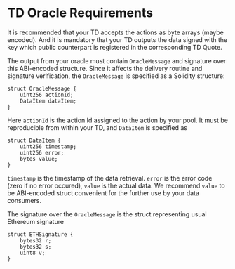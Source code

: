 # TD Oracle Requirements

It is recommended that your TD accepts the actions as byte arrays (maybe encoded). And it is mandatory that your TD
outputs the data signed with the key which public counterpart is registered in the corresponding TD Quote.

The output from your oracle must contain `OracleMessage` and signature over this ABI-encoded structure. Since it affects
the delivery routine and signature verification, the `OracleMessage` is specified as a Solidity structure:
```solidity
struct OracleMessage {
    uint256 actionId;
    DataItem dataItem;
}
```

Here `actionId` is the action Id assigned to the action by your pool. It must be reproducible from within your TD, and
`DataItem` is specified as

```solidity
struct DataItem {
    uint256 timestamp;
    uint256 error;
    bytes value;
}
```

`timestamp` is the timestamp of the data retrieval. `error` is the error code (zero if no error occured), `value` is the
actual data. We recommend `value` to be ABI-encoded struct convenient for the further use by your data consumers.

The signature over the `OracleMessage` is the struct representing usual Ethereum signature

```solidity
struct ETHSignature {
    bytes32 r;
    bytes32 s;
    uint8 v;
}
```
